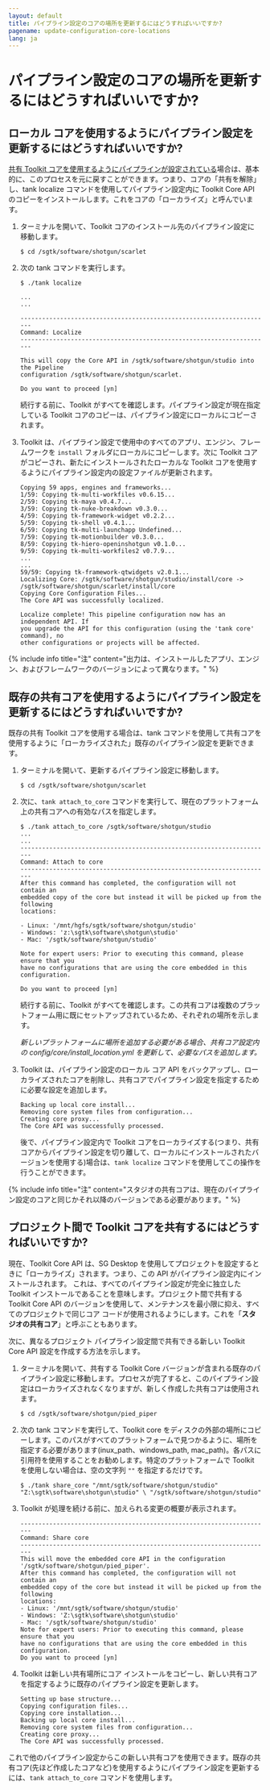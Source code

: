 ```yaml
---
layout: default
title: パイプライン設定のコアの場所を更新するにはどうすればいいですか?
pagename: update-configuration-core-locations
lang: ja
---
```


# パイプライン設定のコアの場所を更新するにはどうすればいいですか?

## ローカル コアを使用するようにパイプライン設定を更新するにはどうすればいいですか?

[共有 Toolkit コアを使用するようにパイプラインが設定されている](https://support.shotgunsoftware.com/hc/ja/articles/219040468#shared)場合は、基本的に、このプロセスを元に戻すことができます。つまり、コアの「共有を解除」し、tank localize コマンドを使用してパイプライン設定内に Toolkit Core API のコピーをインストールします。これをコアの「ローカライズ」と呼んでいます。 

1. ターミナルを開いて、Toolkit コアのインストール先のパイプライン設定に移動します。

       $ cd /sgtk/software/shotgun/scarlet
   
2. 次の tank コマンドを実行します。

       $ ./tank localize
       
       ...
       ...
       
       ----------------------------------------------------------------------
       Command: Localize
       ----------------------------------------------------------------------
       
       This will copy the Core API in /sgtk/software/shotgun/studio into the Pipeline
       configuration /sgtk/software/shotgun/scarlet.
       
       Do you want to proceed [yn]
   
   続行する前に、Toolkit がすべてを確認します。パイプライン設定が現在指定している Toolkit コアのコピーは、パイプライン設定にローカルにコピーされます。

3. Toolkit は、パイプライン設定で使用中のすべてのアプリ、エンジン、フレームワークを `install` フォルダにローカルにコピーします。次に Toolkit コアがコピーされ、新たにインストールされたローカルな Toolkit コアを使用するようにパイプライン設定内の設定ファイルが更新されます。


       Copying 59 apps, engines and frameworks...
       1/59: Copying tk-multi-workfiles v0.6.15...
       2/59: Copying tk-maya v0.4.7...
       3/59: Copying tk-nuke-breakdown v0.3.0...
       4/59: Copying tk-framework-widget v0.2.2...
       5/59: Copying tk-shell v0.4.1...
       6/59: Copying tk-multi-launchapp Undefined...
       7/59: Copying tk-motionbuilder v0.3.0...
       8/59: Copying tk-hiero-openinshotgun v0.1.0...
       9/59: Copying tk-multi-workfiles2 v0.7.9...
       ...
       ...
       59/59: Copying tk-framework-qtwidgets v2.0.1...
       Localizing Core: /sgtk/software/shotgun/studio/install/core ->
       /sgtk/software/shotgun/scarlet/install/core
       Copying Core Configuration Files...
       The Core API was successfully localized.
       
       Localize complete! This pipeline configuration now has an independent API. If
       you upgrade the API for this configuration (using the 'tank core' command), no
       other configurations or projects will be affected.
   
{% include info title="注" content="出力は、インストールしたアプリ、エンジン、およびフレームワークのバージョンによって異なります。" %}

## 既存の共有コアを使用するようにパイプライン設定を更新するにはどうすればいいですか?
既存の共有 Toolkit コアを使用する場合は、tank コマンドを使用して共有コアを使用するように「ローカライズされた」既存のパイプライン設定を更新できます。

1. ターミナルを開いて、更新するパイプライン設定に移動します。

       $ cd /sgtk/software/shotgun/scarlet
   
2. 次に、`tank attach_to_core` コマンドを実行して、現在のプラットフォーム上の共有コアへの有効なパスを指定します。

       $ ./tank attach_to_core /sgtk/software/shotgun/studio
       ...
       ...
       ----------------------------------------------------------------------
       Command: Attach to core
       ----------------------------------------------------------------------
       After this command has completed, the configuration will not contain an
       embedded copy of the core but instead it will be picked up from the following
       locations:
       
       - Linux: '/mnt/hgfs/sgtk/software/shotgun/studio'
       - Windows: 'z:\sgtk\software\shotgun\studio'
       - Mac: '/sgtk/software/shotgun/studio'
       
       Note for expert users: Prior to executing this command, please ensure that you
       have no configurations that are using the core embedded in this configuration.
       
       Do you want to proceed [yn]
   
   続行する前に、Toolkit がすべてを確認します。この共有コアは複数のプラットフォーム用に既にセットアップされているため、それぞれの場所を示します。

   *新しいプラットフォームに場所を追加する必要がある場合、共有コア設定内の config/core/install_location.yml を更新して、必要なパスを追加します。*

3. Toolkit は、パイプライン設定のローカル コア API をバックアップし、ローカライズされたコアを削除し、共有コアでパイプライン設定を指定するために必要な設定を追加します。

       Backing up local core install...
       Removing core system files from configuration...
       Creating core proxy...
       The Core API was successfully processed.
   
   後で、パイプライン設定内で Toolkit コアをローカライズする(つまり、共有コアからパイプライン設定を切り離して、ローカルにインストールされたバージョンを使用する)場合は、`tank localize` コマンドを使用してこの操作を行うことができます。

{% include info title="注" content="スタジオの共有コアは、現在のパイプライン設定のコアと同じかそれ以降のバージョンである必要があります。" %}

## プロジェクト間で Toolkit コアを共有するにはどうすればいいですか?

現在、Toolkit Core API は、SG Desktop を使用してプロジェクトを設定するときに「ローカライズ」されます。つまり、この API がパイプライン設定内にインストールされます。 これは、すべてのパイプライン設定が完全に独立した Toolkit インストールであることを意味します。プロジェクト間で共有する Toolkit Core API のバージョンを使用して、メンテナンスを最小限に抑え、すべてのプロジェクトで同じコア コードが使用されるようにします。これを「**スタジオの共有コア**」と呼ぶこともあります。

次に、異なるプロジェクト パイプライン設定間で共有できる新しい Toolkit Core API 設定を作成する方法を示します。

1. ターミナルを開いて、共有する Toolkit Core バージョンが含まれる既存のパイプライン設定に移動します。プロセスが完了すると、このパイプライン設定はローカライズされなくなりますが、新しく作成した共有コアは使用されます。

       $ cd /sgtk/software/shotgun/pied_piper
   
2. 次の tank コマンドを実行して、Toolkit core をディスクの外部の場所にコピーします。このパスがすべてのプラットフォームで見つかるように、場所を指定する必要があります(inux_path、windows_path, mac_path)。各パスに引用符を使用することをお勧めします。特定のプラットフォームで Toolkit を使用しない場合は、空の文字列 `""` を指定するだけです。 

       $ ./tank share_core "/mnt/sgtk/software/shotgun/studio" "Z:\sgtk\software\shotgun\studio" \ "/sgtk/software/shotgun/studio"
   
3. Toolkit が処理を続ける前に、加えられる変更の概要が表示されます。

       ----------------------------------------------------------------------
       Command: Share core
       ----------------------------------------------------------------------
       This will move the embedded core API in the configuration
       '/sgtk/software/shotgun/pied_piper'.
       After this command has completed, the configuration will not contain an
       embedded copy of the core but instead it will be picked up from the following
       locations:
       - Linux: '/mnt/sgtk/software/shotgun/studio'
       - Windows: 'Z:\sgtk\software\shotgun\studio'
       - Mac: '/sgtk/software/shotgun/studio'
       Note for expert users: Prior to executing this command, please ensure that you
       have no configurations that are using the core embedded in this configuration.
       Do you want to proceed [yn]
   
4. Toolkit は新しい共有場所にコア インストールをコピーし、新しい共有コアを指定するように既存のパイプライン設定を更新します。

       Setting up base structure...
       Copying configuration files...
       Copying core installation...
       Backing up local core install...
       Removing core system files from configuration...
       Creating core proxy...
       The Core API was successfully processed.
   
これで他のパイプライン設定からこの新しい共有コアを使用できます。既存の共有コア(先ほど作成したコアなど)を使用するようにパイプライン設定を更新するには、`tank attach_to_core` コマンドを使用します。